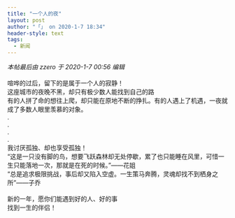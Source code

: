 ```yaml
---
title: "一个人的夜"
layout: post
author: "「」 on 2020-1-7 18:34"
header-style: text
tags:
  - 新闻
---
```


<head></head>
<body>
 <i class="pstatus"> 本帖最后由 zzero 于 2020-1-7 00:56 编辑 </i>
 <br> 
 <br> 喧哗的过后，留下的是属于一个人的寂静！
 <br> 这座城市的夜晚不黑，却只有极少数人能找到自己的路
 <br> 有的人拼了命的想往上爬，却只能在原地不断的挣扎。有的人遇上了机遇，一夜就成了多数人眼里羡慕的对象。
 <br> .
 <br> .
 <br> .
 <br> .
 <br> 我讨厌孤独、却也享受孤独！
 <br> “这是一只没有脚的鸟，想要飞跃森林却无处停歇，累了也只能睡在风里，可惜一生只能落地一次，那就是在死的时候。”——花姐
 <br> “总是追求极限挑战，事后却又陷入空虚。一生策马奔腾，灵魂却找不到栖身之所”——子乔
 <br> 
 <br> 新的一年，愿你们能遇到好的人、好的事
 <br> 找到一生的伴侣！
 <br> 
 <br>
</body>


